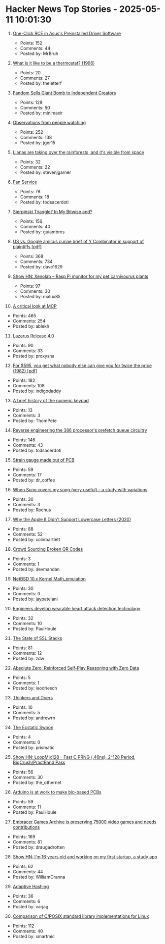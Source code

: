 # Hacker News Top Stories - 2025-05-11 10:01:30

1. [One-Click RCE in Asus's Preinstalled Driver Software](https://mrbruh.com/asusdriverhub/)
   - Points: 152
   - Comments: 44
   - Posted by: MrBruh

2. [What is it like to be a thermostat? (1996)](https://www.organism.earth/library/document/what-is-it-like-to-be-a-thermostat)
   - Points: 20
   - Comments: 27
   - Posted by: theletterf

3. [Fandom Sells Giant Bomb to Independent Creators](https://about.fandom.com/news/fandom-sells-giant-bomb-to-independent-creators)
   - Points: 128
   - Comments: 50
   - Posted by: minimaxir

4. [Observations from people watching](https://skincontact.substack.com/p/21-observations-from-people-watching)
   - Points: 252
   - Comments: 138
   - Posted by: jger15

5. [Lianas are taking over the rainforests, and it's visible from space](https://phys.org/news/2025-05-lianas-rainforests-visible-space.html)
   - Points: 32
   - Comments: 22
   - Posted by: stevenjgarner

6. [Fan Service](https://flak.tedunangst.com/post/fan-service)
   - Points: 76
   - Comments: 18
   - Posted by: todsacerdoti

7. [Sierpiński Triangle? In My Bitwise and?](https://lcamtuf.substack.com/p/sierpinski-triangle-in-my-bitwise)
   - Points: 156
   - Comments: 40
   - Posted by: guiambros

8. [US vs. Google amicus curiae brief of Y Combinator in support of plaintiffs [pdf]](https://storage.courtlistener.com/recap/gov.uscourts.dcd.223205/gov.uscourts.dcd.223205.1300.1.pdf)
   - Points: 368
   - Comments: 734
   - Posted by: dave1629

9. [Show HN: Xenolab – Rasp Pi monitor for my pet carnivourus plants](https://github.com/blackrabbit17/xenolab)
   - Points: 97
   - Comments: 30
   - Posted by: malux85

10. [A critical look at MCP](https://raz.sh/blog/2025-05-02_a_critical_look_at_mcp)
   - Points: 465
   - Comments: 254
   - Posted by: ablekh

11. [Lazarus Release 4.0](https://forum.lazarus.freepascal.org/index.php?topic=71050.0)
   - Points: 90
   - Comments: 33
   - Posted by: proxysna

12. [For $595, you get what nobody else can give you for twice the price (1982) [pdf]](https://s3data.computerhistory.org/brochures/commodore.commodore64.1982.102646264.pdf)
   - Points: 182
   - Comments: 108
   - Posted by: indigodaddy

13. [A brief history of the numeric keypad](https://www.doc.cc/articles/a-brief-history-of-the-numeric-keypad)
   - Points: 13
   - Comments: 3
   - Posted by: ThomPete

14. [Reverse engineering the 386 processor's prefetch queue circuitry](http://www.righto.com/2025/05/386-prefetch-circuitry-reverse-engineered.html)
   - Points: 146
   - Comments: 43
   - Posted by: todsacerdoti

15. [Strain gauge made out of PCB](https://github.com/vapetrov/PCB_strain_gauge)
   - Points: 59
   - Comments: 17
   - Posted by: dr_coffee

16. [When Suno covers my song (very useful) – a study with variations](http://rochus-keller.ch/?p=1350)
   - Points: 30
   - Comments: 3
   - Posted by: Rochus

17. [Why the Apple II Didn't Support Lowercase Letters (2020)](https://www.vintagecomputing.com/index.php/archives/2833/why-the-apple-ii-didnt-support-lowercase-letters)
   - Points: 88
   - Comments: 52
   - Posted by: colinbartlett

18. [Crowd Sourcing Broken QR Codes](https://www.humanqr.com/news/qr-code-not-scanning-well-try-to-help/)
   - Points: 3
   - Comments: 1
   - Posted by: devmandan

19. [NetBSD 10.x Kernel Math_emulation](https://mezzantrop.wordpress.com/2025/02/04/netbsd-10-x-kernel-math_emulation/)
   - Points: 30
   - Comments: 0
   - Posted by: jaypatelani

20. [Engineers develop wearable heart attack detection technology](https://medicalxpress.com/news/2025-04-wearable-heart-technology.html)
   - Points: 32
   - Comments: 10
   - Posted by: PaulHoule

21. [The State of SSL Stacks](https://www.haproxy.com/blog/state-of-ssl-stacks)
   - Points: 81
   - Comments: 12
   - Posted by: zdw

22. [Absolute Zero: Reinforced Self-Play Reasoning with Zero Data](https://arxiv.org/abs/2505.03335)
   - Points: 5
   - Comments: 1
   - Posted by: leodriesch

23. [Thinkers and Doers](https://www.strangeloopcanon.com/p/on-thinkers-and-doers)
   - Points: 10
   - Comments: 5
   - Posted by: andrewrn

24. [The Ecstatic Swoon](https://aeon.co/essays/what-stendhal-says-about-the-purpose-and-promise-of-art)
   - Points: 4
   - Comments: 0
   - Posted by: prismatic

25. [Show HN: LoopMix128 – Fast C PRNG (.46ns), 2^128 Period, BigCrush/PractRand Pass](https://github.com/danielcota/LoopMix128)
   - Points: 56
   - Comments: 30
   - Posted by: the_othernet

26. [Arduino is at work to make bio-based PCBs](https://blog.arduino.cc/2025/04/22/arduino-is-at-work-to-make-bio-based-pcbs/)
   - Points: 59
   - Comments: 11
   - Posted by: PaulHoule

27. [Embracer Games Archive is preserving 75000 video games and needs contributions](https://embracergamesarchive.com/)
   - Points: 169
   - Comments: 81
   - Posted by: draugadrotten

28. [Show HN: I’m 16 years old and working on my first startup, a study app](https://www.notiv.app/)
   - Points: 62
   - Comments: 44
   - Posted by: WilliamCranna

29. [Adaptive Hashing](https://quotenil.com/adaptive-hashing.html)
   - Points: 36
   - Comments: 6
   - Posted by: varjag

30. [Comparison of C/POSIX standard library implementations for Linux](https://www.etalabs.net/compare_libcs.html)
   - Points: 112
   - Comments: 40
   - Posted by: smartmic


